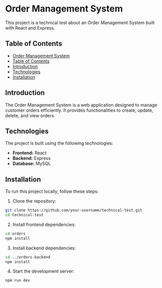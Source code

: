 # Order Management System

This project is a technical test about an Order Management System built with React and Express.

## Table of Contents

- [Order Management System](#order-management-system)
- [Table of Contents](#table-of-contents)
- [Introduction](#introduction)
- [Technologies](#technologies)
- [Installation](#installation)

## Introduction

The Order Management System is a web application designed to manage customer orders efficiently. It provides functionalities to create, update, delete, and view orders.

## Technologies

The project is built using the following technologies:

- **Frontend:** React
- **Backend:** Express
- **Database:** MySQL

## Installation

To run this project locally, follow these steps:

1. Clone the repository:
  ```bash
  git clone https://github.com/your-username/technical-test.git
  cd technical-test
  ```

2. Install frontend dependencies:
  ```bash
  cd orders
  npm install
  ```

3. Install backend dependencies:
  ```bash
  cd ../orders-backend
  npm install
  ```

4. Start the development server:
  ```bash
  npm run dev
  ```

